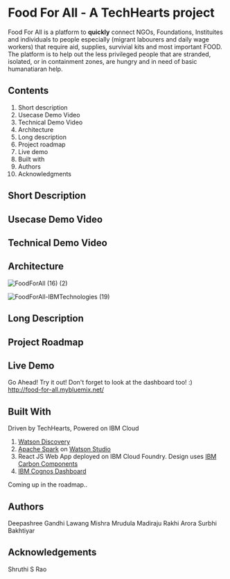 # Food For All - A TechHearts project

Food For All is a platform to **quickly** connect NGOs, Foundations, Instituites and individuals to people especially (migrant labourers and daily wage workers) that require aid, supplies, survivial kits and most important FOOD.
The platform is to help out the less privileged people that are stranded, isolated, or in containment zones, are hungry and in need of basic humanatiaran help. 

## Contents

1. Short description
2. Usecase Demo Video
3. Technical Demo Video
4. Architecture
5. Long description
6. Project roadmap
7. Live demo
8. Built with
9. Authors
10. Acknowledgments

## Short Description

## Usecase Demo Video

## Technical Demo Video

## Architecture
![FoodForAll (16) (2)](https://user-images.githubusercontent.com/26574170/83896952-8e13e400-a772-11ea-92c0-1245ff285ae6.png)

![FoodForAll-IBMTechnologies (19)](https://user-images.githubusercontent.com/26574170/83896924-83f1e580-a772-11ea-9217-32a930118474.png)

## Long Description

## Project Roadmap

## Live Demo
Go Ahead! Try it out! Don't forget to look at the dashboard too! :) 
http://food-for-all.mybluemix.net/

## Built With

Driven by TechHearts, Powered on IBM Cloud
1. [Watson Discovery](https://cloud.ibm.com/catalog/services/discovery?location=eu-gb)
2. [Apache Spark](https://spark.apache.org/) on [Watson Studio](https://cloud.ibm.com/catalog/services/watson-studio) 
3. React JS Web App deployed on IBM Cloud Foundry. Design uses [IBM Carbon Components](https://www.carbondesignsystem.com/tutorial/react/overview) 
4. [IBM Cognos Dashboard](https://cloud.ibm.com/catalog/services/ibm-cognos-dashboard-embedded)

Coming up in the roadmap..


## Authors
Deepashree Gandhi
Lawang Mishra
Mrudula Madiraju
Rakhi Arora
Surbhi Bakhtiyar

## Acknowledgements

Shruthi S Rao

